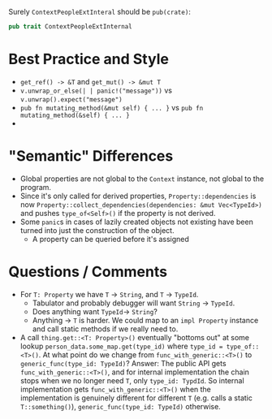 Surely `ContextPeopleExtInteral` should be `pub(crate)`:

```rust
pub trait ContextPeopleExtInternal
```

# Best Practice and Style

 - `get_ref() -> &T` and `get_mut() -> &mut T`
 - `v.unwrap_or_else(| | panic!("message"))` vs `v.unwrap().expect("message")`
 - `pub fn mutating_method(&mut self) { ... }` vs `pub fn mutating_method(&self) { ... }` 
 - 

# "Semantic" Differences

 - Global properties are not global to the `Context` instance, not global to the program.
 - Since it's only called for derived properties, `Property::dependencies` is now `Property::collect_dependencies(dependencies: &mut Vec<TypeId>)` and pushes `type_of<Self>()` if the property is not derived.
 - Some `panic`s in cases of lazily created objects not existing have been turned into just the construction of the object. 
   - A property can be queried before it's assigned



# Questions / Comments

 - For `T: Property` we have `T` $\to$ `String`, and `T` $\to$ `TypeId`. 
   - Tabulator and probably debugger will want `String` $\to$ `TypeId`.
   - Does anything want  `TypeId`$\to$ `String`?
   - Anything $\to$ `T` is harder. We could map to an `impl Property` instance and call static methods if we really need to.
 - A call `thing.get::<T: Property>()` eventually "bottoms out" at some lookup `person_data.some_map.get(type_id)` where `type_id = type_of::<T>()`. At what point do we change from `func_with_generic::<T>()` to `generic_func(type_id: TypeId)`? Answer: The public API gets `func_with_generic::<T>()`, and for internal implementation the chain stops when we no longer need `T`, only `type_id: TypdId`.  So internal implementation gets `func_with_generic::<T>()` when the implementation is genuinely different for different `T` (e.g. calls a static `T::something()`),  `generic_func(type_id: TypeId)` otherwise.